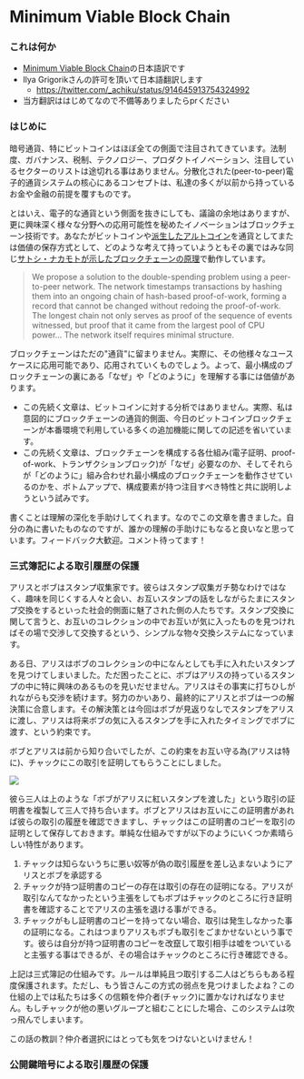 #  Minimum Viable Block Chain

### これは何か

- [Minimum Viable Block Chain](https://www.igvita.com/2014/05/05/minimum-viable-block-chain/)の日本語訳です
- Ilya Grigorikさんの許可を頂いて日本語翻訳します
    - https://twitter.com/_achiku/status/914645913754324992
- 当方翻訳ははじめてなので不備等ありましたらprください


### はじめに

暗号通貨、特にビットコインはほぼ全ての側面で注目されてきています。法制度、ガバナンス、税制、テクノロジー、プロダクトイノベーション、注目しているセクターのリストは途切れる事はありません。分散化された(peer-to-peer)電子的通貨システムの核心にあるコンセプトは、私達の多くが以前から持っているお金や金融の前提を覆すものです。

とはいえ、電子的な通貨という側面を抜きにしても、議論の余地はありますが、更に興味深く様々な分野への応用可能性を秘めたイノベーションはブロックチェーン技術です。あなたがビットコインや[派生したアルトコイン](https://en.bitcoin.it/wiki/Comparison_of_cryptocurrencies)を通貨としてまたは価値の保存方式として、どのような考えて持っていようともその裏ではみな同じ[サトシ・ナカモトが示したブロックチェーンの原理](https://bitcoin.org/bitcoin.pdf)で動作しています。

>  We propose a solution to the double-spending problem using a peer-to-peer network. The network timestamps transactions by hashing them into an ongoing chain of hash-based proof-of-work, forming a record that cannot be changed without redoing the proof-of-work. The longest chain not only serves as proof of the sequence of events witnessed, but proof that it came from the largest pool of CPU power... The network itself requires minimal structure.

ブロックチェーンはただの"通貨"に留まりません。実際に、その他様々なユースケースに応用可能であり、応用されていくものでしょう。よって、最小構成のブロックチェーンの裏にある「なぜ」や「どのように」を理解する事には価値があります。

- この先続く文章は、ビットコインに対する分析ではありません。実際、私は意図的にブロックチェーンの通貨的側面、今日のビットコインブロックチェーンが本番環境で利用している多くの追加機能に関しての記述を省いています。
- この先続く文章は、ブロックチェーンを構成する各仕組み(電子証明、proof-of-work、トランザクションブロック)が「なぜ」必要なのか、そしてそれらが「どのように」組み合わせれ最小構成のブロックチェーンを動作させているのかを、ボトムアップで、構成要素が持つ注目すべき特性と共に説明しようという試みです。

書くことは理解の深化を手助けしてくれます。なのでこの文章を書きました。自分の為に書いたものなのですが、誰かの理解の手助けにもなると良いなと思っています。フィードバック大歓迎。コメント待ってます！


### 三式簿記による取引履歴の保護

アリスとボブはスタンプ収集家です。彼らはスタンプ収集ガチ勢なわけではなく、趣味を同じくする人々と会い、お互いスタンプの話をしながらたまにスタンプ交換をするといった社会的側面に魅了された側の人たちです。スタンプ交換に関して言うと、お互いのコレクションの中でお互いが気に入ったものを見つければその場で交渉して交換するという、シンプルな物々交換システムになっています。

ある日、アリスはボブのコレクションの中になんとしても手に入れたいスタンプを見つけてしまいました。ただ困ったことに、ボブはアリスの持っているスタンプの中に特に興味のあるものを見いだせません。アリスはその事実に打ちひしがれながらも交渉を続けます。努力のかいあり、最終的にアリスとボブは一つの解決策に合意します。その解決策とは今回はボブが見返りなしでスタンプをアリスに渡し、アリスは将来ボブの気に入るスタンプを手に入れたタイミングでボブに渡す、という約束です。

ボブとアリスは前から知り合いでしたが、この約束をお互い守る為(アリスは特に)、チャックにこの取引を証明してもらうことにしました。

![](https://www.igvita.com/posts/14/xtransaction-signatures.png.pagespeed.ic.YvZjH0kZiQ.webp)

彼ら三人は上のような「ボブがアリスに紅いスタンプを渡した」という取引の証明書を複製して三人で持ち合います。ボブとアリスはお互いにこの証明書があれば彼らの取引の履歴を確認できますし、チャックはこの証明書のコピーを取引の証明として保存しておきます。単純な仕組みですが以下のようにいくつか素晴らしい特性があります。

1. チャックは知らないうちに悪い奴等が偽の取引履歴を差し込まないようにアリスとボブを承認する
2. チャックが持つ証明書のコピーの存在は取引の存在の証明になる。アリスが取引なんてなかったという主張をしてもボブはチャックのところに行き証明書を確認することでアリスの主張を退ける事ができる。
3. チャックがもし証明書のコピーを持ってない場合、取引は発生しなかった事の証明になる。これはつまりアリスもボブも取引をごまかせないという事です。彼らは自分が持つ証明書のコピーを改竄して取引相手は嘘をついていると主張する事はできるが、その場合はチャックのところに行き確認できる。

上記は三式簿記の仕組みです。ルールは単純且つ取引する二人はどちらもある程度保護されます。ただし、もう皆さんこの方式の弱点を見つけましたよね？この仕組の上では私たちは多くの信頼を仲介者(チャック)に置かなければなりません。もしチャックが他の悪いグループと組むことにした場合、このシステムは吹っ飛んでしまいます。

この話の教訓？仲介者選択にはとっても気をつけないといけません！


### 公開鍵暗号による取引履歴の保護
